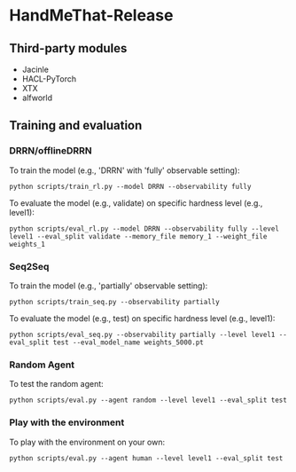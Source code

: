 # HandMeThat-Release

## Third-party modules
* Jacinle
* HACL-PyTorch
* XTX
* alfworld

## Training and evaluation

### DRRN/offlineDRRN

To train the model (e.g., 'DRRN' with 'fully' observable setting):
```
python scripts/train_rl.py --model DRRN --observability fully
```

To evaluate the model (e.g., validate) on specific hardness level (e.g., level1):
```
python scripts/eval_rl.py --model DRRN --observability fully --level level1 --eval_split validate --memory_file memory_1 --weight_file weights_1
```

### Seq2Seq

To train the model (e.g., 'partially' observable setting):
```
python scripts/train_seq.py --observability partially
```

To evaluate the model (e.g., test) on specific hardness level (e.g., level1):
```
python scripts/eval_seq.py --observability partially --level level1 --eval_split test --eval_model_name weights_5000.pt
```

### Random Agent

To test the random agent:

```
python scripts/eval.py --agent random --level level1 --eval_split test
```

### Play with the environment
To play with the environment on your own:
```
python scripts/eval.py --agent human --level level1 --eval_split test
```
